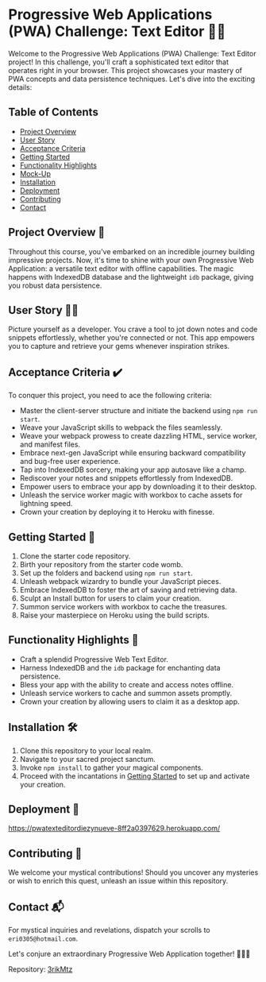 # Progressive Web Applications (PWA) Challenge: Text Editor 🚀📝

Welcome to the Progressive Web Applications (PWA) Challenge: Text Editor project! In this challenge, you'll craft a sophisticated text editor that operates right in your browser. This project showcases your mastery of PWA concepts and data persistence techniques. Let's dive into the exciting details:

## Table of Contents

- [Project Overview](#project-overview)
- [User Story](#user-story)
- [Acceptance Criteria](#acceptance-criteria)
- [Getting Started](#getting-started)
- [Functionality Highlights](#functionality-highlights)
- [Mock-Up](#mock-up)
- [Installation](#installation)
- [Deployment](#deployment)
- [Contributing](#contributing)
- [Contact](#contact)

## Project Overview 🌟

Throughout this course, you've embarked on an incredible journey building impressive projects. Now, it's time to shine with your own Progressive Web Application: a versatile text editor with offline capabilities. The magic happens with IndexedDB database and the lightweight `idb` package, giving you robust data persistence.

## User Story 🧑‍💻

Picture yourself as a developer. You crave a tool to jot down notes and code snippets effortlessly, whether you're connected or not. This app empowers you to capture and retrieve your gems whenever inspiration strikes.

## Acceptance Criteria ✔️

To conquer this project, you need to ace the following criteria:

- Master the client-server structure and initiate the backend using `npm run start`.
- Weave your JavaScript skills to webpack the files seamlessly.
- Weave your webpack prowess to create dazzling HTML, service worker, and manifest files.
- Embrace next-gen JavaScript while ensuring backward compatibility and bug-free user experience.
- Tap into IndexedDB sorcery, making your app autosave like a champ.
- Rediscover your notes and snippets effortlessly from IndexedDB.
- Empower users to embrace your app by downloading it to their desktop.
- Unleash the service worker magic with workbox to cache assets for lightning speed.
- Crown your creation by deploying it to Heroku with finesse.

## Getting Started 🚀

1. Clone the starter code repository.
2. Birth your repository from the starter code womb.
3. Set up the folders and backend using `npm run start`.
4. Unleash webpack wizardry to bundle your JavaScript pieces.
5. Embrace IndexedDB to foster the art of saving and retrieving data.
6. Sculpt an Install button for users to claim your creation.
7. Summon service workers with workbox to cache the treasures.
8. Raise your masterpiece on Heroku using the build scripts.

## Functionality Highlights 🌈

- Craft a splendid Progressive Web Text Editor.
- Harness IndexedDB and the `idb` package for enchanting data persistence.
- Bless your app with the ability to create and access notes offline.
- Unleash service workers to cache and summon assets promptly.
- Crown your creation by allowing users to claim it as a desktop app.


## Installation 🛠️

1. Clone this repository to your local realm.
2. Navigate to your sacred project sanctum.
3. Invoke `npm install` to gather your magical components.
4. Proceed with the incantations in [Getting Started](#getting-started) to set up and activate your creation.

## Deployment 🚀

https://pwatexteditordiezynueve-8ff2a0397629.herokuapp.com/

## Contributing 👥

We welcome your mystical contributions! Should you uncover any mysteries or wish to enrich this quest, unleash an issue within this repository.

## Contact 📬

For mystical inquiries and revelations, dispatch your scrolls to `eri0305@hotmail.com`.

Let's conjure an extraordinary Progressive Web Application together! 🚀📝🔮

Repository: [3rikMtz](https://github.com/3rikMtz)

